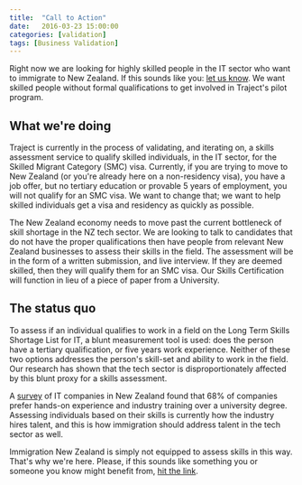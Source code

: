 ```yaml
---
title:  "Call to Action"
date:   2016-03-23 15:00:00
categories: [validation]
tags: [Business Validation]
---
```


Right now we are looking for highly skilled people in the IT sector who want to immigrate to New Zealand. If this sounds like you: [let us know](http://www.traject.nz/work-in-new-zealand). We want skilled people without formal qualifications to get involved in Traject's pilot program.

## What we're doing
Traject is currently in the process of validating, and iterating on, a skills assessment service to qualify skilled individuals, in the IT sector, for the Skilled Migrant Category (SMC) visa. Currently, if you are trying to move to New Zealand (or you're already here on a non-residency visa), you have a job offer, but no tertiary education or provable 5 years of employment, you will not qualify for an SMC visa. We want to change that; we want to help skilled individuals get a visa and residency as quickly as possible. 

The New Zealand economy needs to move past the current bottleneck of skill shortage in the NZ tech sector. We are looking to talk to candidates that do not have the proper qualifications then have people from relevant New Zealand businesses to assess their skills in the field. The assessment will be in the form of a written submission, and live interview. If they are deemed skilled, then they will qualify them for an SMC visa. Our Skills Certification will function in lieu of a piece of paper from a University.

## The status quo
To assess if an individual qualifies to work in a field on the Long Term Skills Shortage List for IT, a blunt measurement tool is used: does the person have a tertiary qualification, or five years work experience. Neither of these two options addresses the person's skill-set and ability to work in the field. Our research has shown that the tech sector is disproportionately affected by this blunt proxy for a skills assessment. 

A [survey](https://www.absoluteit.co.nz/2016/03/experience-outsmarts-university-degree/) of IT companies in New Zealand found that 68% of companies prefer hands-on experience and industry training over a university degree. Assessing individuals based on their skills is currently how the industry hires talent, and this is how immigration should address talent in the tech sector as well. 

Immigration New Zealand is simply not equipped to assess skills in this way. That's why we're here. Please, if this sounds like something you or someone you know might benefit from, [hit the link](www.traject.nz/work-in-new-zealand). 